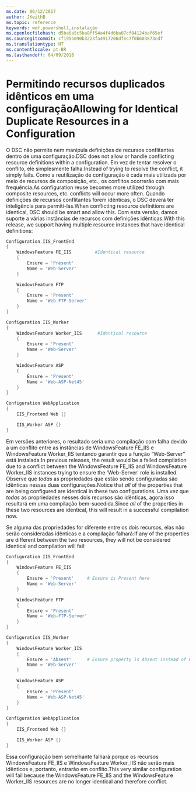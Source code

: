 ```yaml
---
ms.date: 06/12/2017
author: JKeithB
ms.topic: reference
keywords: wmf,powershell,instalação
ms.openlocfilehash: d5ba6a5c5ba8ff54a4f4d6ba07cf04124baf65ef
ms.sourcegitcommit: cf195b090b3223fa4917206dfec7f0b603873cdf
ms.translationtype: HT
ms.contentlocale: pt-BR
ms.lasthandoff: 04/09/2018
---
```

# <a name="allowing-for-identical-duplicate-resources-in-a-configuration"></a><span data-ttu-id="11e37-102">Permitindo recursos duplicados idênticos em uma configuração</span><span class="sxs-lookup"><span data-stu-id="11e37-102">Allowing for Identical Duplicate Resources in a Configuration</span></span>

<span data-ttu-id="11e37-103">O DSC não permite nem manipula definições de recursos conflitantes dentro de uma configuração.</span><span class="sxs-lookup"><span data-stu-id="11e37-103">DSC does not allow or handle conflicting resource definitions within a configuration.</span></span> <span data-ttu-id="11e37-104">Em vez de tentar resolver o conflito, ele simplesmente falha.</span><span class="sxs-lookup"><span data-stu-id="11e37-104">Instead of trying to resolve the conflict, it simply fails.</span></span> <span data-ttu-id="11e37-105">Como a reutilização de configuração é cada mais utilizada por meio de recursos de composição, etc., os conflitos ocorrerão com mais frequência.</span><span class="sxs-lookup"><span data-stu-id="11e37-105">As configuration reuse becomes more utilized through composite resources, etc. conflicts will occur more often.</span></span> <span data-ttu-id="11e37-106">Quando definições de recursos conflitantes forem idênticas, o DSC deverá ter inteligência para permiti-las.</span><span class="sxs-lookup"><span data-stu-id="11e37-106">When conflicting resource definitions are identical, DSC should be smart and allow this.</span></span> <span data-ttu-id="11e37-107">Com esta versão, damos suporte a várias instâncias de recursos com definições idênticas:</span><span class="sxs-lookup"><span data-stu-id="11e37-107">With this release, we support having multiple resource instances that have identical definitions:</span></span>

```powershell
Configuration IIS_FrontEnd
{
    WindowsFeature FE_IIS         #Identical resource
    {
        Ensure = 'Present'
        Name = 'Web-Server'
    }

    WindowsFeature FTP
    {
        Ensure = 'Present'
        Name = 'Web-FTP-Server'
    }
}

Configuration IIS_Worker
{
    WindowsFeature Worker_IIS      #Identical resource
    {
        Ensure = 'Present'
        Name = 'Web-Server'
    }

    WindowsFeature ASP
    {
        Ensure = 'Present'
        Name = 'Web-ASP-Net45'
    }
}

Configuration WebApplication
{
    IIS_Frontend Web {}

    IIS_Worker ASP {}
}
```

<span data-ttu-id="11e37-108">Em versões anteriores, o resultado seria uma compilação com falha devido a um conflito entre as instâncias de WindowsFeature FE_IIS e WindowsFeature Worker_IIS tentando garantir que a função “Web-Server” está instalada.</span><span class="sxs-lookup"><span data-stu-id="11e37-108">In previous releases, the result would be a failed compilation due to a conflict between the WindowsFeature FE_IIS and WindowsFeature Worker_IIS instances trying to ensure the 'Web-Server' role is installed.</span></span> <span data-ttu-id="11e37-109">Observe que *todas* as propriedades que estão sendo configuradas são idênticas nessas duas configurações.</span><span class="sxs-lookup"><span data-stu-id="11e37-109">Notice that *all* of the properties that are being configured are identical in these two configurations.</span></span> <span data-ttu-id="11e37-110">Uma vez que *todas* as propriedades nesses dois recursos são idênticas, agora isso resultará em uma compilação bem-sucedida.</span><span class="sxs-lookup"><span data-stu-id="11e37-110">Since *all* of the properties in these two resources are identical, this will result in a successful compilation now.</span></span>

<span data-ttu-id="11e37-111">Se alguma das propriedades for diferente entre os dois recursos, elas não serão consideradas idênticas e a compilação falhará:</span><span class="sxs-lookup"><span data-stu-id="11e37-111">If any of the properties are different between the two resources, they will not be considered identical and compilation will fail:</span></span>

```powershell
Configuration IIS_FrontEnd
{
    WindowsFeature FE_IIS
    {
        Ensure = 'Present'     # Ensure is Present here
        Name = 'Web-Server'
    }

    WindowsFeature FTP
    {
        Ensure = 'Present'
        Name = 'Web-FTP-Server'
    }
}

Configuration IIS_Worker
{
    WindowsFeature Worker_IIS
    {
        Ensure = 'Absent'      # Ensure property is Absent instead of Present
        Name = 'Web-Server'
    }

    WindowsFeature ASP
    {
        Ensure = 'Present'
        Name = 'Web-ASP-Net45'
    }
}

Configuration WebApplication
{
    IIS_Frontend Web {}

    IIS_Worker ASP {}
}
```

<span data-ttu-id="11e37-112">Essa configuração bem semelhante falhará porque os recursos WindowsFeature FE_IIS e WindowsFeature Worker_IIS não serão mais idênticos e, portanto, entrarão em conflito.</span><span class="sxs-lookup"><span data-stu-id="11e37-112">This very similar configuration will fail because the WindowsFeature FE_IIS and the WindowsFeature Worker_IIS resources are no longer identical and therefore conflict.</span></span>